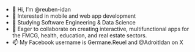 - 👋 Hi, I’m @reuben-idan
- 👀 Interested in mobile and web app development
- 🌱 Studying Software Engineering & Data Science
- 💞️ Eager to collaborate on creating interactive, multifunctional apps for the FMCG, health, education, and real estate sectors.
- 📫 My Facebook username is Germane.Reuel  and  @AdroitIdan on X

<!---
reuben-idan/reuben-idan is a ✨ special ✨ repository because its `README.md` (this file) appears on your GitHub profile.
You can click the Preview link to take a look at your changes.
--->



